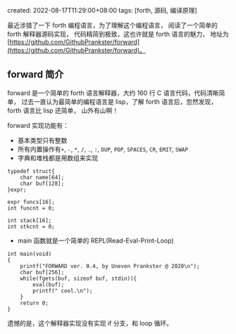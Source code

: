 created: 2022-08-17T11:29:00+08:00
tags: [forth, 源码, 编译原理]


最近涉猎了一下 forth 编程语言，为了理解这个编程语言，
阅读了一个简单的 forth 解释器源码实现，
代码精简到极致，这也许就是 forth 语言的魅力，
地址为 [https://github.com/GithubPrankster/forward](https://github.com/GithubPrankster/forward)。


## forward 简介

forward 是一个简单的 forth 语言解释器，大约 160 行 C 语言代码，代码清晰简单，
过去一直认为最简单的编程语言是 lisp，了解 forth 语言后，忽然发现，forth 语言比 lisp 还简单，
山外有山啊！

forward 实现功能有：

- 基本类型只有整数
- 所有内置操作有`+`, `-`, `*`, `/`, `.`, `:`, `DUP`, `POP`, `SPACES`, `CR`, `EMIT`, `SWAP`
- 字典和堆栈都是用数组来实现

```
typedef struct{
    char name[64];
    char buf[128];
}expr;

expr funcs[16];
int funcnt = 0;

int stack[16];
int stkcnt = 0;
```

- main 函数就是一个简单的 REPL(Read-Eval-Print-Loop)

```
int main(void)
{
    printf("FORWARD ver. 0.4, by Uneven Prankster @ 2020\n");
    char buf[256];
    while(fgets(buf, sizeof buf, stdin)){
        eval(buf);
        printf(" cool.\n");
    }
    return 0;
}
```

遗憾的是，这个解释器实现没有实现 if 分支，和 loop 循环。

